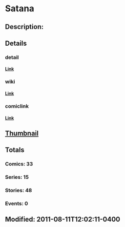 # Satana
## Description: 
## Details
### detail
#### [Link](http://marvel.com/characters/1997/satana?utm_campaign=apiRef&utm_source=225578a89fc76f3d20fbffda5d17a88d)
### wiki
#### [Link](http://marvel.com/universe/satana?utm_campaign=apiRef&utm_source=225578a89fc76f3d20fbffda5d17a88d)
### comiclink
#### [Link](http://marvel.com/comics/characters/1011035/satana?utm_campaign=apiRef&utm_source=225578a89fc76f3d20fbffda5d17a88d)
## [Thumbnail](http://i.annihil.us/u/prod/marvel/i/mg/9/a0/4ce5a46882aa9.jpg)
## Totals
### Comics: 33
### Series: 15
### Stories: 48
### Events: 0
## Modified: 2011-08-11T12:02:11-0400